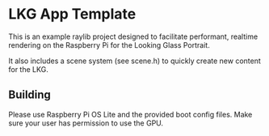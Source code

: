 # LKG App Template

This is an example raylib project designed to facilitate performant, realtime rendering on the Raspberry Pi for the Looking Glass Portrait. 

It also includes a scene system (see scene.h) to quickly create new content for the LKG.

## Building

Please use Raspberry Pi OS Lite and the provided boot config files. Make sure your user has permission to use the GPU.
